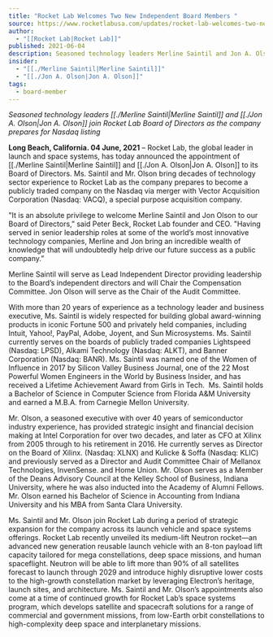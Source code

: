 ```yaml
---
title: "Rocket Lab Welcomes Two New Independent Board Members "
source: https://www.rocketlabusa.com/updates/rocket-lab-welcomes-two-new-independent-board-members/
author:
  - "[[Rocket Lab|Rocket Lab]]"
published: 2021-06-04
description: Seasoned technology leaders Merline Saintil and Jon A. Olson join Rocket Lab Board of Directors as the company prepares for Nasdaq listing
insider:
  - "[[./Merline Saintil|Merline Saintil]]"
  - "[[./Jon A. Olson|Jon A. Olson]]"
tags:
  - board-member
---
```

*Seasoned technology leaders [[./Merline Saintil|Merline Saintil]] and [[./Jon A. Olson|Jon A. Olson]] join Rocket Lab Board of Directors as the company prepares for Nasdaq listing*

**Long Beach, California. 04 June, 2021** – Rocket Lab, the global leader in launch and space systems, has today announced the appointment of [[./Merline Saintil|Merline Saintil]] and [[./Jon A. Olson|Jon A. Olson]] to its Board of Directors. Ms. Saintil and Mr. Olson bring decades of technology sector experience to Rocket Lab as the company prepares to become a publicly traded company on the Nasdaq via merger with Vector Acquisition Corporation (Nasdaq: VACQ), a special purpose acquisition company.

"It is an absolute privilege to welcome Merline Saintil and Jon Olson to our Board of Directors,” said Peter Beck, Rocket Lab founder and CEO. "Having served in senior leadership roles at some of the world’s most innovative technology companies, Merline and Jon bring an incredible wealth of knowledge that will undoubtedly help drive our future success as a public company.”

Merline Saintil will serve as Lead Independent Director providing leadership to the Board’s independent directors and will Chair the Compensation Committee. Jon Olson will serve as the Chair of the Audit Committee.

With more than 20 years of experience as a technology leader and business executive, Ms. Saintil is widely respected for building global award-winning products in iconic Fortune 500 and privately held companies, including Intuit, Yahoo!, PayPal, Adobe, Joyent, and Sun Microsystems. Ms. Saintil currently serves on the boards of publicly traded companies Lightspeed (Nasdaq: LPSD), Alkami Technology (Nasdaq: ALKT), and Banner Corporation (Nasdaq: BANR). Ms. Saintil was named one of the Women of Influence in 2017 by Silicon Valley Business Journal, one of the 22 Most Powerful Women Engineers in the World by Business Insider, and has received a Lifetime Achievement Award from Girls in Tech.  Ms. Saintil holds a Bachelor of Science in Computer Science from Florida A&M University and earned a M.B.A. from Carnegie Mellon University.

Mr. Olson, a seasoned executive with over 40 years of semiconductor industry experience, has provided strategic insight and financial decision making at Intel Corporation for over two decades, and later as CFO at Xilinx from 2005 through to his retirement in 2016. He currently serves as Director on the Board of Xilinx. (Nasdaq: XLNX) and Kulicke & Soffa (Nasdaq: KLIC) and previously served as a Director and Audit Committee Chair of Mellanox Technologies, InvenSense. and Home Union. Mr. Olson serves as a Member of the Deans Advisory Council at the Kelley School of Business, Indiana University, where he was also inducted into the Academy of Alumni Fellows. Mr. Olson earned his Bachelor of Science in Accounting from Indiana University and his MBA from Santa Clara University.

Ms. Saintil and Mr. Olson join Rocket Lab during a period of strategic expansion for the company across its launch vehicle and space systems offerings. Rocket Lab recently unveiled its medium-lift Neutron rocket—an advanced new generation reusable launch vehicle with an 8-ton payload lift capacity tailored for mega constellations, deep space missions, and human spaceflight. Neutron will be able to lift more than 90% of all satellites forecast to launch through 2029 and introduce highly disruptive lower costs to the high-growth constellation market by leveraging Electron’s heritage, launch sites, and architecture. Ms. Saintil and Mr. Olson’s appointments also come at a time of continued growth for Rocket Lab’s space systems program, which develops satellite and spacecraft solutions for a range of commercial and government missions, from low-Earth orbit constellations to high-complexity deep space and interplanetary missions.

